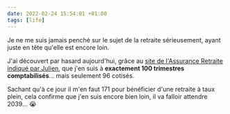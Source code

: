 ```yaml
---
date: 2022-02-24 15:54:01 +01:00
tags: [life]
---
```


Je ne me suis jamais penché sur le sujet de la retraite sérieusement, ayant juste en tête qu'elle est encore loin.

J'ai découvert par hasard aujourd'hui, grâce au [site de l'Assurance Retraite](https://www.lassuranceretraite.fr/) [indiqué par Julien](https://twitter.com/jwajsberg/status/1496855286077870087), que j'en suis à **exactement 100 trimestres comptabilisés**… mais seulement 96 cotisés.

Sachant qu'à ce jour il m'en faut 171 pour bénéficier d'une retraite à taux plein, cela confirme que j'en suis encore bien loin, il va falloir attendre 2039… 😭
